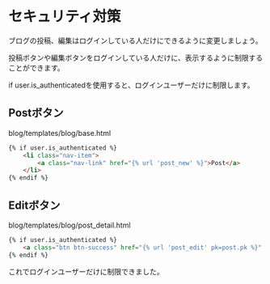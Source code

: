 # セキュリティ対策

ブログの投稿、編集はログインしている人だけにできるように変更しましょう。

投稿ボタンや編集ボタンをログインしている人だけに、表示するように制限することができます。

if user.is_authenticatedを使用すると、ログインユーザーだけに制限します。

## Postボタン

blog/templates/blog/base.html
```html
{% if user.is_authenticated %}
	<li class="nav-item">
		<a class="nav-link" href="{% url 'post_new' %}">Post</a>
	</li>
{% endif %}
```

## Editボタン

blog/templates/blog/post_detail.html
```html
{% if user.is_authenticated %}
	<a class="btn btn-success" href="{% url 'post_edit' pk=post.pk %}" role="button">Edit</a>
{% endif %}
```

これでログインユーザーだけに制限できました。
